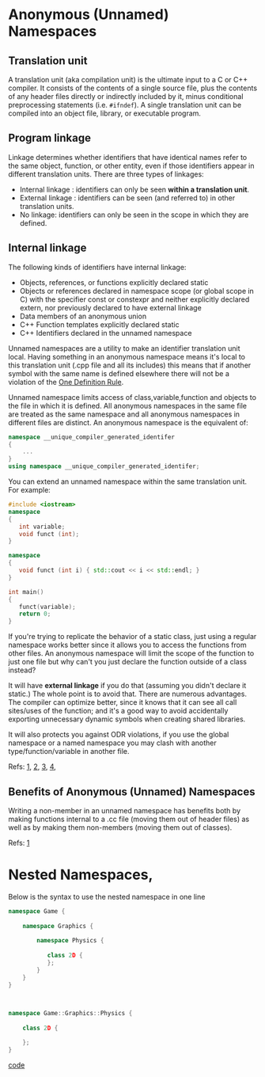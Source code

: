 #  Anonymous (Unnamed) Namespaces

## Translation unit
A translation unit (aka compilation unit) is the ultimate input to a C or C++ compiler.  It consists of the contents of a single source file, plus the contents of any header files directly or indirectly included by it, minus conditional preprocessing statements (i.e. `#ifndef`). A single translation unit can be compiled into an object file, library, or executable program.

## Program linkage
Linkage determines whether identifiers that have identical names refer to the same object, function, or other entity, even if those identifiers appear in different translation units. There are three types of linkages:

- Internal linkage : identifiers can only be seen **within a translation unit**.
- External linkage : identifiers can be seen (and referred to) in other translation units.
- No linkage: identifiers can only be seen in the scope in which they are defined.

## Internal linkage
The following kinds of identifiers have internal linkage:
- Objects, references, or functions explicitly declared static
- Objects or references declared in namespace scope (or global scope in C) with the specifier const or constexpr and neither explicitly declared extern, nor previously declared to have external linkage
- Data members of an anonymous union
- C++ Function templates explicitly declared static
- C++ Identifiers declared in the unnamed namespace


Unnamed namespaces are a utility to make an identifier translation unit local. Having something in an anonymous namespace means it's local to this translation unit (.cpp file and all its includes) this means that if another symbol with the same name is defined elsewhere there will not be a violation of the [One Definition Rule](https://en.wikipedia.org/wiki/One_Definition_Rule).

Unnamed namespace limits access of class,variable,function and objects to the file in which it is defined. All anonymous namespaces in the same file are treated as the same namespace and all anonymous namespaces in different files are distinct. An anonymous namespace is the equivalent of:


```cpp
namespace __unique_compiler_generated_identifer 
{
    ...
}
using namespace __unique_compiler_generated_identifer;
```

You can extend an unnamed namespace within the same translation unit. For example:

```cpp
#include <iostream>
namespace 
{
   int variable;
   void funct (int);
}

namespace 
{
   void funct (int i) { std::cout << i << std::endl; }
}

int main()
{
   funct(variable);
   return 0;
}
```

If you're trying to replicate the behavior of a static class, just using a regular namespace works better since it allows you to access the functions from other files. An anonymous namespace will limit the scope of the function to just one file but why can't you just declare the function outside of a class instead?

It will have **external linkage** if you do that (assuming you didn't declare it static.) The whole point is to avoid that. There are numerous advantages. The compiler can optimize better, since it knows that it can see all call sites/uses of the function; and it's a good way to avoid accidentally exporting unnecessary dynamic symbols when creating shared libraries.

It will also  protects you against ODR violations, if you use the global namespace or a named namespace you may clash with another type/function/variable in another file.

Refs: [1](https://www.ibm.com/docs/en/i/7.3?topic=linkage-program#cplr080), [2](https://stackoverflow.com/questions/357404/why-are-unnamed-namespaces-used-and-what-are-their-benefits), [3](https://www.ibm.com/docs/en/i/7.3?topic=only-unnamed-namespaces-c), [4](https://www.reddit.com/r/cpp/comments/4ukhh5/what_is_the_purpose_of_anonymous_namespaces/),

## Benefits of Anonymous (Unnamed) Namespaces
Writing a non-member in an unnamed namespace has benefits both by making functions internal to a .cc file (moving them out of header files) as well as by making them non-members (moving them out of classes).

Refs: [1](https://abseil.io/tips/186)

# Nested Namespaces, 
Below is the syntax to use the nested namespace in one line 

```cpp
namespace Game { 
  
    namespace Graphics { 
  
        namespace Physics { 
  
           class 2D { 
           }; 
        } 
    } 
}


  
namespace Game::Graphics::Physics { 
  
    class 2D { 

    }; 
} 
```



[code](../src/nested_namespaces.cpp)
